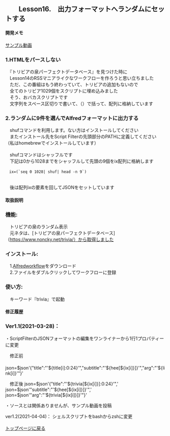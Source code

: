 ## 　　Lesson16.　出力フォーマットへランダムにセットする  
#### 開発メモ

[サンプル動画](https://user-images.githubusercontent.com/40127279/126052259-d58e103a-5c2b-4e91-8d71-0ef8ef5f89c5.mp4)

### 1.HTMLをパースしない
　『トリビアの泉パーフェクトデータベース』を見つけた時に
<br>　Lesson14のRSSマニアライクなワークフローを作ろうと思い立ちました
<br>　ただ、この番組はもう終わっていて、トリビアの追加もないので
<br>　全てのトリビア1029個をスクリプトに埋め込みました
<br>　そう、おバカスクリプトです
<br>　文字列をスペース区切りで書いて、（）で括って、配列に格納しています
### 2.ランダムに9件を選んでAlfredフォーマットに出力する
　shufコマンドを利用します。ない方はインストールしてください
<br>　またインストール先をScript Filterの先頭部分のPATHに定義してください
<br>（私はhomebrewでインストールしています）
<br>
<br>　shufコマンドはシャッフルです
<br>　下記は0から1028までをシャッフルして先頭の9個をix配列に格納します
```
　ix=(`seq 0 1028| shuf| head -n 9`)
```
<br>　後は配列ixの要素を回してJSONをセットしています
<br>
#### 取扱説明
### 機能:
　トリビアの泉のランダム表示
<br>　元ネタは、[トリビアの泉パーフェクトデータベース]（https://www.noncky.net/trivia/）から取得しました
### インストール:
　1.[Alfredworkflow](https://github.com/KitanoTamotsu/trivia/releases/download/1.2/trivia.alfredworkflow.zip)をダウンロード 
<br>　2.ファイルをダブルクリックしてワークフローに登録
### 使い方:
　キーワード『trivia』で起動
#### 修正履歴
### Ver1.1(2021-03-28)： 
・ScriptFilterのJSONフォーマットの編集をワンライナーから1行1プロパティーに変更

　修正前
　json=$json'{"title":"'${title[i]:0:24}'","subtitle":"'${hee[${ix[i]}]}'","arg":"'${link[i]}'"}'
 
 　修正後
  json=$json'{"title":"'${trivia[${ix[i]}]:0:24}'",'
  json=$json'"subtitle":"'${hee[${ix[i]}]}'",'
  json=$json'"arg":"'${trivia[${ix[i]}]}'"}' 

・ソースとは関係ありませんが、サンプル動画を投稿


ver1.2(2021-04-04)：
   シェルスクリプトをbashからzshに変更
<br>
<br>
[トップページに戻る](https://kitanotamotsu.github.io/)


